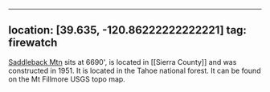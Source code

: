 
---
location: [39.635, -120.86222222222221]
tag: firewatch
---

[Saddleback Mtn](http://www.peakbagging.com/CALookoutPhotos/Saddleback.html) sits at 6690', is located in [[Sierra County]] and was constructed in 1951. It is located in the Tahoe national forest. It can be found on the Mt Fillmore USGS topo map.

